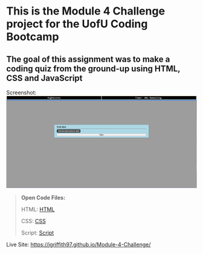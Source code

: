 # This is the Module 4 Challenge project for the UofU Coding Bootcamp

## The goal of this assignment was to make a coding quiz from the ground-up using HTML, CSS and JavaScript

Screenshot: ![Site Screenshot](./Screenshot%202022-05-16%20194353.png)

>**Open Code Files:**
>
>HTML: [HTML](./index.html)
>
>CSS: [CSS](./style.css)
>
>Script: [Script](./script.js)

Live Site: https://jgriffith97.github.io/Module-4-Challenge/
